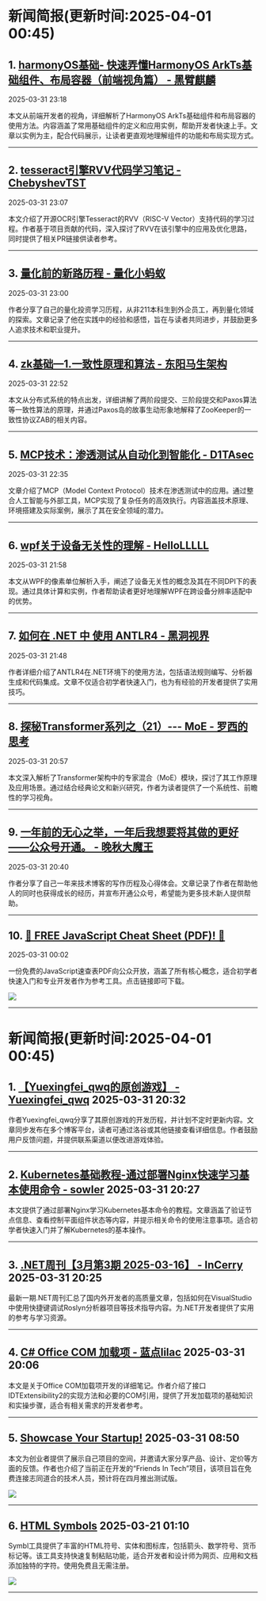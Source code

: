 # 新闻简报(更新时间:2025-04-01 00:45)

## 1. [harmonyOS基础- 快速弄懂HarmonyOS ArkTs基础组件、布局容器（前端视角篇） - 黑臂麒麟](https://www.cnblogs.com/Garfield-cat/p/18803269)  
2025-03-31 23:18

本文从前端开发者的视角，详细解析了HarmonyOS ArkTs基础组件和布局容器的使用方法。内容涵盖了常用基础组件的定义和应用实例，帮助开发者快速上手。文章以实例为主，配合代码展示，让读者更直观地理解组件的功能和布局实现方式。

---

## 2. [tesseract引擎RVV代码学习笔记 - ChebyshevTST](https://www.cnblogs.com/ChebyshevTST/p/18803248)  
2025-03-31 23:07

本文介绍了开源OCR引擎Tesseract的RVV（RISC-V Vector）支持代码的学习过程。作者基于项目贡献的代码，深入探讨了RVV在该引擎中的应用及优化思路，同时提供了相关PR链接供读者参考。

---

## 3. [量化前的新路历程 - 量化小蚂蚁](https://www.cnblogs.com/Carl1989/p/18803216)  
2025-03-31 23:00

作者分享了自己的量化投资学习历程，从非211本科生到外企员工，再到量化领域的探索。文章记录了他在实践中的经验和感悟，旨在与读者共同进步，并鼓励更多人追求技术和职业提升。

---

## 4. [zk基础—1.一致性原理和算法 - 东阳马生架构](https://www.cnblogs.com/mjunz/p/18803193)  
2025-03-31 22:52

本文从分布式系统的特点出发，详细讲解了两阶段提交、三阶段提交和Paxos算法等一致性算法的原理，并通过Paxos岛的故事生动形象地解释了ZooKeeper的一致性协议ZAB的相关内容。

---

## 5. [MCP技术：渗透测试从自动化到智能化 - D1TAsec](https://www.cnblogs.com/D1TA/p/18803169)  
2025-03-31 22:35

文章介绍了MCP（Model Context Protocol）技术在渗透测试中的应用。通过整合人工智能与外部工具，MCP实现了复杂任务的高效执行。内容涵盖技术原理、环境搭建及实际案例，展示了其在安全领域的潜力。

---

## 6. [wpf关于设备无关性的理解 - HelloLLLLL](https://www.cnblogs.com/HelloQLQ/p/18803102)  
2025-03-31 21:58

本文从WPF的像素单位解析入手，阐述了设备无关性的概念及其在不同DPI下的表现。通过具体计算和实例，作者帮助读者更好地理解WPF在跨设备分辨率适配中的优势。

---

## 7. [如何在 .NET 中 使用 ANTLR4 - 黑洞视界](https://www.cnblogs.com/eventhorizon/p/18803075)  
2025-03-31 21:48

作者详细介绍了ANTLR4在.NET环境下的使用方法，包括语法规则编写、分析器生成和代码集成。文章不仅适合初学者快速入门，也为有经验的开发者提供了实用技巧。

---

## 8. [探秘Transformer系列之（21）--- MoE - 罗西的思考](https://www.cnblogs.com/rossiXYZ/p/18800825)  
2025-03-31 20:57

本文深入解析了Transformer架构中的专家混合（MoE）模块，探讨了其工作原理及应用场景。通过结合经典论文和新兴研究，作者为读者提供了一个系统性、前瞻性的学习视角。

---

## 9. [一年前的无心之举，一年后我想要将其做的更好——公众号开通。 - 晚秋大魔王](https://www.cnblogs.com/nanwanqiu/p/18802919)  
2025-03-31 20:40

作者分享了自己一年来技术博客的写作历程及心得体会。文章记录了作者在帮助他人的同时也获得成长的经历，并宣布开通公众号，希望能为更多技术新人提供帮助。

---

## 10. [🚀 FREE JavaScript Cheat Sheet (PDF)! 🚀](https://app.daily.dev/posts/free-javascript-cheat-sheet-pdf--vmoguf7d1)  
2025-03-31 00:02

一份免费的JavaScript速查表PDF向公众开放，涵盖了所有核心概念，适合初学者快速入门和专业开发者作为参考工具。点击链接即可下载。

![](https://media.daily.dev/image/upload/s--skim717K--/f_auto/v1743350534/posts/VmOguF7d1)  

---

# 新闻简报(更新时间:2025-04-01 00:45)

## 1. [【Yuexingfei_qwq的原创游戏】 - Yuexingfei_qwq](https://www.cnblogs.com/yxf2013/p/18802908)   2025-03-31 20:32

作者Yuexingfei_qwq分享了其原创游戏的开发历程，并计划不定时更新内容。文章同步发布在多个博客平台，读者可通过洛谷或其他链接查看详细信息。作者鼓励用户反馈问题，并提供联系渠道以便改进游戏体验。

---

## 2. [Kubernetes基础教程-通过部署Nginx快速学习基本使用命令 - sowler](https://www.cnblogs.com/sowler/p/18802875)   2025-03-31 20:27

本文提供了通过部署Nginx学习Kubernetes基本命令的教程。文章涵盖了验证节点信息、查看控制平面组件状态等内容，并提示相关命令的使用注意事项。适合初学者快速入门并了解Kubernetes的基本操作。

---

## 3. [.NET周刊【3月第3期 2025-03-16】 - InCerry](https://www.cnblogs.com/InCerry/p/-/dotnet_week_25_3_3)   2025-03-31 20:25

最新一期.NET周刊汇总了国内外开发者的高质量文章，包括如何在VisualStudio中使用快捷键调试Roslyn分析器项目等技术指导内容。为.NET开发者提供了实用的参考与学习资源。

---

## 4. [C# Office COM 加载项 - 蓝点lilac](https://www.cnblogs.com/BluePointLilac/p/18802868)   2025-03-31 20:06

本文是关于Office COM加载项开发的详细笔记。作者介绍了接口IDTExtensibility2的实现方法和必要的COM引用，提供了开发加载项的基础知识和实操步骤，适合有相关需求的开发者参考。

---

## 5. [Showcase Your Startup!](https://app.daily.dev/posts/showcase-your-startup--wtcruop6t)   2025-03-31 08:50

本文为创业者提供了展示自己项目的空间，并邀请大家分享产品、设计、定价等方面的反馈。作者也介绍了当前正在开发的“Friends In Tech”项目，该项目旨在免费连接志同道合的技术人员，预计将在四月推出测试版。

![](https://media.daily.dev/image/upload/s--TyoIS-P0--/f_auto/v1743382233/posts/WTcRuop6T)

---

## 6. [HTML Symbols](https://app.daily.dev/posts/html-symbols-41gf3cmhq)   2025-03-21 01:10

Symbl工具提供了丰富的HTML符号、实体和图标库，包括箭头、数学符号、货币标记等。该工具支持快速复制粘贴功能，适合开发者和设计师为网页、应用和文档添加独特的字符。使用免费且无需注册。

![](https://media.daily.dev/image/upload/f_auto,q_auto/v1/posts/8c7911336e1aef4fa6afa8d6e2ad2f0d?_a=AQAEuj9)

---